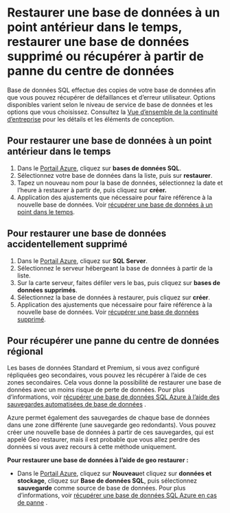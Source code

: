 <properties
    pageTitle="Résoudre les problèmes de sauvegarde et de restauration avec la base de données SQL Azure"
    description="Découvrez comment récupérer une base de données cloud d’erreurs et défaillances à l’aide des sauvegardes et réplicas dans la base de données SQL Azure."
    services="sql-database"
    documentationCenter=""
    authors="dalechen"
    manager="felixwu"
    editor=""/>

<tags
    ms.service="sql-database"
    ms.workload="data-management"
    ms.tgt_pltfrm="na"
    ms.devlang="na"
    ms.topic="article"
    ms.date="08/31/2016"
    ms.author="daleche"/>

# <a name="restore-a-database-to-a-previous-point-in-time-restore-a-deleted-database-or-recover-from-a-data-center-outage"></a>Restaurer une base de données à un point antérieur dans le temps, restaurer une base de données supprimé ou récupérer à partir de panne du centre de données

Base de données SQL effectue des copies de votre base de données afin que vous pouvez récupérer de défaillances et d’erreur utilisateur. Options disponibles varient selon le niveau de service de base de données et les options que vous choisissez. Consultez la [Vue d’ensemble de la continuité d’entreprise](sql-database-business-continuity.md) pour les détails et les éléments de conception.

## <a name="to-restore-a-database-to-a-previous-point-in-time"></a>Pour restaurer une base de données à un point antérieur dans le temps
1.  Dans le [Portail Azure](https://azure.microsoft.com/), cliquez sur **bases de données SQL**.
2.  Sélectionnez votre base de données dans la liste, puis sur **restaurer**.
3.  Tapez un nouveau nom pour la base de données, sélectionnez la date et l’heure à restaurer à partir de, puis cliquez sur **créer.**
4.  Application des ajustements que nécessaire pour faire référence à la nouvelle base de données. Voir [récupérer une base de données à un point dans le temps](sql-database-recovery-using-backups.md#point-in-time-restore).

## <a name="to-restore-an-accidentally-deleted-database"></a>Pour restaurer une base de données accidentellement supprimé
1.  Dans le [Portail Azure](https://azure.microsoft.com/), cliquez sur **SQL Server**.
2.  Sélectionnez le serveur hébergeant la base de données à partir de la liste.
3.  Sur la carte serveur, faites défiler vers le bas, puis cliquez sur **bases de données supprimés**.
4.  Sélectionnez la base de données à restaurer, puis cliquez sur **créer**.
5.  Application des ajustements que nécessaire pour faire référence à la nouvelle base de données. Voir [récupérer une base de données supprimé](sql-database-recovery-using-backups.md#deleted-database-restore).

## <a name="to-recover-from-a-regional-datacenter-outage"></a>Pour récupérer une panne du centre de données régional
Les bases de données Standard et Premium, si vous avez configuré répliquées geo secondaires, vous pouvez les récupérer à l’aide de ces zones secondaires. Cela vous donne la possibilité de restaurer une base de données avec un moins risque de perte de données. Pour plus d’informations, voir [récupérer une base de données SQL Azure à l’aide des sauvegardes automatisées de base de données](sql-database-disaster-recovery.md) .

Azure permet également des sauvegardes de chaque base de données dans une zone différente (une sauvegarde geo redondants). Vous pouvez créer une nouvelle base de données à partir de ces sauvegardes, qui est appelé Geo restaurer, mais il est probable que vous allez perdre des données si vous avez recours à cette méthode uniquement.

**Pour restaurer une base de données à l’aide de geo restaurer :**

- Dans le [Portail Azure](https://azure.microsoft.com/), cliquez sur **Nouveau**et cliquez sur **données et stockage**, cliquez sur **Base de données SQL**, puis sélectionnez **sauvegarde** comme source de base de données. Pour plus d’informations, voir [récupérer une base de données SQL Azure en cas de panne](sql-database-disaster-recovery.md) .
